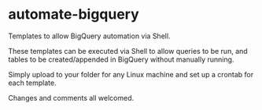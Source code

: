 # automate-bigquery
Templates to allow BigQuery automation via Shell.

These templates can be executed via Shell to allow queries to be run, and tables to be created/appended in BigQuery without manually running.

Simply upload to your folder for any Linux machine and set up a crontab for each template.

Changes and comments all welcomed.
